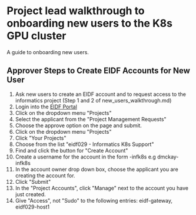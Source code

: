 # Project lead walkthrough to onboarding new users to the K8s GPU cluster

A guide to onboarding new users.

## Approver Steps to Create EIDF Accounts for New User

1. Ask new users to create an EIDF account and to request access to the informatics project (Step 1 and 2 of new_users_walkthrough.md)
1. Login into the [EIDF Portal](https://portal.eidf.ac.uk)
1. Click on the dropdown menu "Projects"
1. Select the applicant from the "Project Management Requests"
1. Choose the approve option on the page and submit.
1. Click on the dropdown menu "Projects"
1. Click "Your Projects"
1. Choose from the list "eidf029 - Informatics K8s Support"
1. Find and click the button for "Create Account"
1. Create a username for the account in the form <initial><surname>-infk8s e.g dmckay-infk8s
1. In the account owner drop down box, choose the applicant you are creating the account for.
1. Click "Submit"
1. In the "Project Accounts", click "Manage" next to the account you have just created.
1. Give "Access", not "Sudo" to the following entries: eidf-gateway, eidf029-host1
